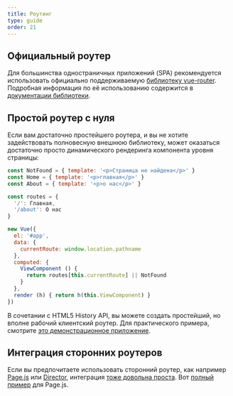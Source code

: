 ```yaml
---
title: Роутинг
type: guide
order: 21
---
```


## Официальный роутер

Для большинства одностраничных приложений (SPA) рекомендуется использовать официально поддерживаемую [библиотеку vue-router](https://github.com/vuejs/vue-router). Подробная информация по её использованию содержится в [документации библиотеки](http://vuejs.github.io/vue-router/).

## Простой роутер с нуля

Если вам достаточно простейшего роутера, и вы не хотите задействовать полновесную внешнюю библиотеку, может оказаться достаточно просто динамического рендеринга компонента уровня страницы:

``` js
const NotFound = { template: '<p>Страница не найдена</p>' }
const Home = { template: '<p>главная</p>' }
const About = { template: '<p>о нас</p>' }

const routes = {
  '/': Главная,
  '/about': О нас
}

new Vue({
  el: '#app',
  data: {
    currentRoute: window.location.pathname
  },
  computed: {
    ViewComponent () {
      return routes[this.currentRoute] || NotFound
    }
  },
  render (h) { return h(this.ViewComponent) }
})
```

В сочетании с HTML5 History API, вы можете создать простейший, но вполне рабочий клиентский роутер. Для практического примера, смотрите [это демонстрационное приложение](https://github.com/chrisvfritz/vue-2.0-simple-routing-example).

## Интеграция сторонних роутеров

Если вы предпочитаете использовать сторонний роутер, как например [Page.js](https://github.com/visionmedia/page.js) или [Director](https://github.com/flatiron/director), интеграция [тоже довольна проста](https://github.com/chrisvfritz/vue-2.0-simple-routing-example/compare/master...pagejs). Вот [полный пример](https://github.com/chrisvfritz/vue-2.0-simple-routing-example/tree/pagejs) для Page.js.

